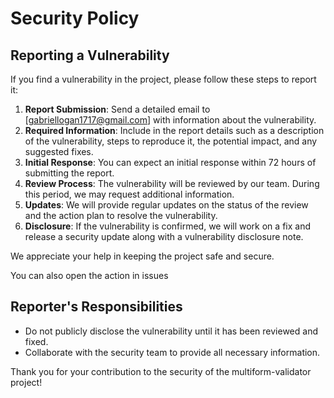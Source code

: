 # Security Policy

## Reporting a Vulnerability

If you find a vulnerability in the project, please follow these steps to report it:

1. **Report Submission**: Send a detailed email to [gabriellogan1717@gmail.com] with information about the vulnerability.
2. **Required Information**: Include in the report details such as a description of the vulnerability, steps to reproduce it, the potential impact, and any suggested fixes.
3. **Initial Response**: You can expect an initial response within 72 hours of submitting the report.
4. **Review Process**: The vulnerability will be reviewed by our team. During this period, we may request additional information.
5. **Updates**: We will provide regular updates on the status of the review and the action plan to resolve the vulnerability.
6. **Disclosure**: If the vulnerability is confirmed, we will work on a fix and release a security update along with a vulnerability disclosure note.

We appreciate your help in keeping the project safe and secure.

You can also open the action in issues

## Reporter's Responsibilities

- Do not publicly disclose the vulnerability until it has been reviewed and fixed.
- Collaborate with the security team to provide all necessary information.

Thank you for your contribution to the security of the multiform-validator project!
